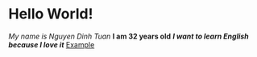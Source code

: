 # Hello World!
*My name is Nguyen Dinh Tuan*
**I am 32 years old**
***I want to learn English because I love it***
[Example](http://example.com)